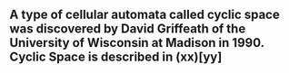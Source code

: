 ## A type of cellular automata called cyclic space was discovered by David Griffeath of the University of Wisconsin at Madison in 1990. Cyclic Space is described in  (xx)[yy]